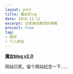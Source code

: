 ```yaml
---
layout: post
title: 魔女Blog
date: 2016-12-11
excerpt: 日本麻将教学的博客
project: true
tag: 
- 麻将
- 个人网站
---
```


[**魔女blog v2.0**](http://blog.jpmahjong.net/)

网站已死，留个网站纪念一下……